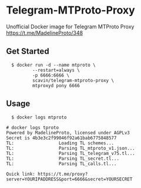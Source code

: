 # Telegram-MTProto-Proxy
Unofficial Docker image for Telegram MTProto Proxy https://t.me/MadelineProto/348

## Get Started

```
  $ docker run -d --name mtproto \
          --restart=always \
          -p 6666:6666 \
          scavin/telegram-mtproto-proxy \
          mtproxyd pony 6666        
```

## Usage
```
  $ docker logs mtproto
```  
    # docker logs tproto
    Powered by MadelineProto, licensed under AGPLv3
    Secret is 4b3e3c2f99046f92a61bab6775848577
    TL:             	Loading TL schemes...
    TL:             	Parsing TL_mtproto_v1.json...
    TL:             	Parsing TL_telegram_v75.tl...
    TL:             	Parsing TL_secret.tl...
    TL:             	Parsing TL_calls.tl...

    Quick link: https://t.me/proxy?server=YOURIPADDRESS&port=6666&secret=YOURSECRET

